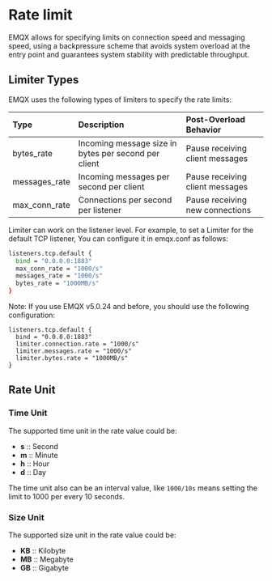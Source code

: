 # Rate limit

EMQX allows for specifying limits on connection speed and messaging speed, using a backpressure scheme that avoids system overload at the entry point and guarantees system stability with predictable throughput.

## Limiter Types

EMQX uses the following types of limiters to specify the rate limits:

| Type          | Description                               | Post-Overload Behavior          |
| :------------ | :---------------------------------------- | :------------------------------ |
| bytes_rate    | Incoming message size in bytes per second per client | Pause receiving client messages |
| messages_rate | Incoming messages per second per client             | Pause receiving client messages |
| max_conn_rate | Connections per second per listener                     | Pause receiving new connections |

Limiter can work on the listener level. For example, to set a Limiter for the default TCP listener, You can configure it in emqx.conf as follows:

```bash
listeners.tcp.default {
  bind = "0.0.0.0:1883"
  max_conn_rate = "1000/s"
  messages_rate = "1000/s"
  bytes_rate = "1000MB/s"
}
```

Note: If you use EMQX v5.0.24 and before, you should use the following configuration:
```
listeners.tcp.default {
  bind = "0.0.0.0:1883"
  limiter.connection.rate = "1000/s"
  limiter.messages.rate = "1000/s"
  limiter.bytes.rate = "1000MB/s"
}
```

## Rate Unit

### Time Unit

The supported time unit in the rate value could be:

- **s** :: Second
- **m** :: Minute
- **h** :: Hour
- **d** :: Day

The time unit also can be an interval value, like `1000/10s` means setting the limit to 1000 per every 10 seconds.

### Size Unit

The supported size unit in the rate value could be:

- **KB** :: Kilobyte
- **MB** :: Megabyte
- **GB** :: Gigabyte

